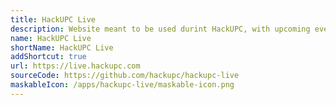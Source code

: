 ```yaml
---
title: HackUPC Live
description: Website meant to be used durint HackUPC, with upcoming events information and more info.
name: HackUPC Live
shortName: HackUPC Live
addShortcut: true
url: https://live.hackupc.com
sourceCode: https://github.com/hackupc/hackupc-live
maskableIcon: /apps/hackupc-live/maskable-icon.png
---
```

